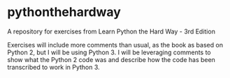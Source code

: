 # pythonthehardway
A repository for exercises from Learn Python the Hard Way - 3rd Edition

Exercises will include more comments than usual, as the book as based on Python 2, but I will be using Python 3. I will be leveraging comments to show what the Python 2 code was and describe how the code has been transcribed to work in Python 3.
